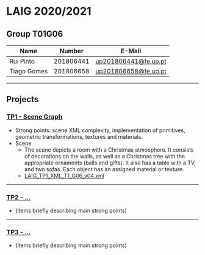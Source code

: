 # LAIG 2020/2021

## Group T01G06
| Name             | Number    | E-Mail               |
| ---------------- | --------- | ------------------   |
| Rui Pinto        | 201806441 | up201806441@fe.up.pt |                |
| Tiago Gomes      | 201806658 | up201806658@fe.up.pt |                  |

----

## Projects

### [TP1 - Scene Graph](TP1)

- Strong points: scene XML complexity, implementation of primitives, geometric transformations, textures and materials.
- Scene
  - The scene depicts a room with a Christmas atmosphere. It consists of decorations on the walls, as well as a Christmas tree with the appropriate ornaments (balls and gifts). It also has a table with a TV, and two sofas. Each object has an assigned material or texture.
  -  [LAIG_TP1_XML_T1_G06_v04.xml](./TP1/scenes/LAIG_TP1_XML_T1_G06_v04.xml)

-----

### [TP2 - ...](TP2)
- (items briefly describing main strong points)

----

### [TP3 - ...](TP3)
- (items briefly describing main strong points)
